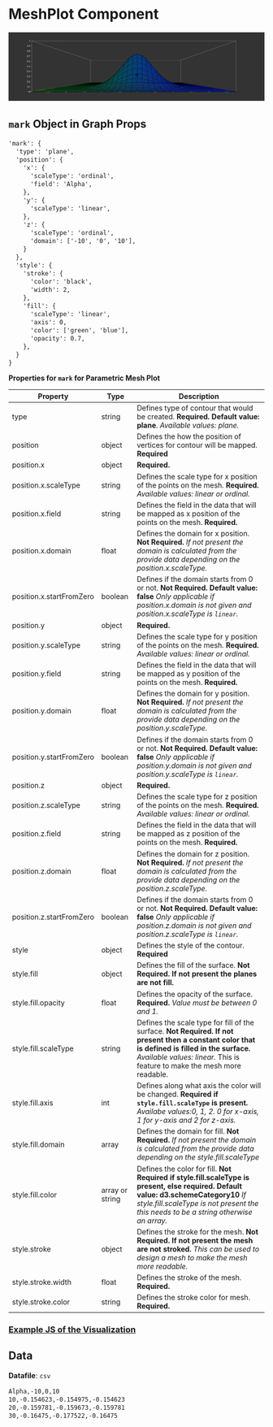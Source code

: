 # MeshPlot Component

![MeshPlot](../imgs/MeshPlot.png)

## `mark` Object in Graph Props
```
'mark': {
  'type': 'plane',
  'position': {
    'x': {
      'scaleType': 'ordinal',
      'field': 'Alpha',
    },
    'y': {
      'scaleType': 'linear',
    },
    'z': {
      'scaleType': 'ordinal',
      'domain': ['-10', '0', '10'],
    }
  },
  'style': {
    'stroke': {
      'color': 'black',
      'width': 2,
    },
    'fill': {
      'scaleType': 'linear',
      'axis': 0,
      'color': ['green', 'blue'],
      'opacity': 0.7,
    },
  }
}
```

__Properties for `mark` for Parametric Mesh Plot__

Property|Type|Description
---|---|---
type|string|Defines type of contour that would be created. __Required. Default value: plane__. _Available values: plane._
position|object|Defines the how the position of vertices for contour will be mapped. __Required__
position.x|object|__Required.__
position.x.scaleType|string|Defines the scale type for x position of the points on the mesh. __Required.__ _Available values: linear or ordinal._
position.x.field|string|Defines the field in the data that will be mapped as x position of the points on the mesh. __Required.__
position.x.domain|float|Defines the domain for x position. __Not Required.__ _If not present the domain is calculated from the provide data depending on the position.x.scaleType._
position.x.startFromZero|boolean|Defines if the domain starts from 0 or not. __Not Required. Default value: false__ _Only applicable if position.x.domain is not given and position.x.scaleType is `linear`._
position.y|object|__Required.__
position.y.scaleType|string|Defines the scale type for y position of the points on the mesh. __Required.__ _Available values: linear or ordinal._
position.y.field|string|Defines the field in the data that will be mapped as y position of the points on the mesh. __Required.__
position.y.domain|float|Defines the domain for y position. __Not Required.__ _If not present the domain is calculated from the provide data depending on the position.y.scaleType._
position.y.startFromZero|boolean|Defines if the domain starts from 0 or not. __Not Required. Default value: false__ _Only applicable if position.y.domain is not given and position.y.scaleType is `linear`._
position.z|object|__Required.__
position.z.scaleType|string|Defines the scale type for z position of the points on the mesh. __Required.__ _Available values: linear or ordinal._
position.z.field|string|Defines the field in the data that will be mapped as z position of the points on the mesh. __Required.__
position.z.domain|float|Defines the domain for z position. __Not Required.__ _If not present the domain is calculated from the provide data depending on the position.z.scaleType._
position.z.startFromZero|boolean|Defines if the domain starts from 0 or not. __Not Required. Default value: false__ _Only applicable if position.z.domain is not given and position.z.scaleType is `linear`._
style|object|Defines the style of the contour. __Required__
style.fill|object|Defines the fill of the surface. __Not Required. If not present the planes are not fill.__
style.fill.opacity|float|Defines the opacity of the surface. __Required.__ _Value must be between 0 and 1._
style.fill.scaleType|string|Defines the scale type for fill of the surface. __Not Required. If not present then a constant color that is defined is filled in the surface.__ _Available values: linear._ This is feature to make the mesh more readable.
style.fill.axis|int|Defines along what axis the color will be changed. __Required if `style.fill.scaleType` is present.__ _Availabe values:0, 1, 2. 0 for x-axis, 1 for y-axis and 2 for z-axis._
style.fill.domain|array|Defines the domain for fill. __Not Required.__ _If not present the domain is calculated from the provide data depending on the style.fill.scaleType_
style.fill.color|array or string|Defines the color for fill. __Not Required if style.fill.scaleType is present, else required. Default value: d3.schemeCategory10__ _If style.fill.scaleType is not present the this needs to be a string otherwise an array._
style.stroke|object|Defines the stroke for the mesh. __Not Required. If not present the mesh are not stroked.__ _This can be used to design a mesh to make the mesh more readable._
style.stroke.width|float|Defines the stroke of the mesh.  __Required.__
style.stroke.color|string|Defines the stroke color for  mesh. __Required.__

### [Example JS of the Visualization](../examples/MeshPlot.js)

## Data

**Datafile**: `csv`

```
Alpha,-10,0,10
10,-0.154623,-0.154975,-0.154623
20,-0.159781,-0.159673,-0.159781
30,-0.16475,-0.177522,-0.16475
```
